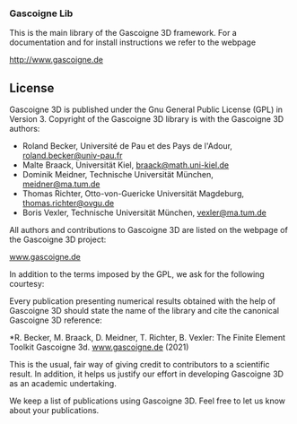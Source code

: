 ### Gascoigne Lib

This is the main library of the Gascoigne 3D framework. For a documentation and for install instructions we refer to the webpage

http://www.gascoigne.de


## License

Gascoigne 3D is published under the Gnu General Public License (GPL) in Version 3. Copyright of the Gascoigne 3D library is with the Gascoigne 3D authors:

* Roland Becker, Université de Pau et des Pays de l'Adour, roland.becker@univ-pau.fr
* Malte Braack, Universität Kiel, braack@math.uni-kiel.de 
* Dominik Meidner, Technische Universität München, meidner@ma.tum.de
* Thomas Richter, Otto-von-Guericke Universität Magdeburg, thomas.richter@ovgu.de
* Boris Vexler, Technische Universität München, vexler@ma.tum.de

All authors and contributions to Gascoigne 3D are listed on the webpage of the Gascoigne 3D project:

   www.gascoigne.de

In addition to the terms imposed by the GPL, we ask for the following courtesy:

Every publication presenting numerical results obtained with the help of Gascoigne 3D should state the name of the library and cite the canonical Gascoigne 3D reference:

*R. Becker, M. Braack, D. Meidner, T. Richter, B. Vexler: The Finite Element Toolkit Gascoigne 3d. www.gascoigne.de (2021)

This is the usual, fair way of giving credit to contributors to a scientific result. In addition, it helps us justify our effort in developing Gascoigne 3D as an academic undertaking.  

We keep a list of publications using Gascoigne 3D. Feel free to let us know about your publications.   


